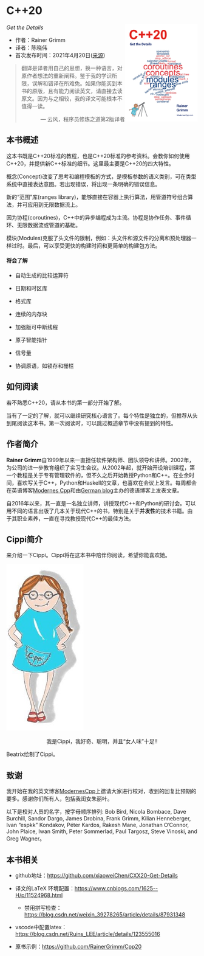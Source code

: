 # C++20

*Get the Details* <a href=""><img src="cover.png" alt="C++20 STL Cookbook" height="256px" align="right"></a>

* 作者：Rainer Grimm 
* 译者：陈晓伟
* 首次发布时间：2021年4月20日([来源](https://www.amazon.com/C-20-Details-Rainer-Grimm/dp/B09328NKXK))

> 翻译是译者用自己的思想，换一种语言，对原作者想法的重新阐释。鉴于我的学识所限，误解和错译在所难免。如果你能买到本书的原版，且有能力阅读英文，请直接去读原文。因为与之相较，我的译文可能根本不值得一读。
>
> <p align="right"> — 云风，程序员修炼之道第2版译者</p>

## 本书概述

这本书既是C++20标准的教程，也是C++20标准的参考资料。会教你如何使用C++20，并提供新C++标准的细节。这里最主要是C++20的四大特性。

概念(Concept)改变了思考和编程模板的方式，是模板参数的语义类别，可在类型系统中直接表达意图。若出现错误，将出现一条明确的错误信息。

新的“范围”库(ranges library)，能够直接在容器上执行算法，用管道符号组合算法，并可应用到无限数据流上。

因为协程(coroutines)，C++中的异步编程成为主流。协程是协作任务、事件循环、无限数据流或管道的基础。

模块(Modules)克服了头文件的限制，例如：头文件和源文件的分离和预处理器一样过时。最后，可以享受更快的构建时间和更简单的构建包方法。

#### 将会了解

- 自动生成的比较运算符

- 日期和时区库

- 格式库

- 连续的内存块

- 加强版可中断线程

- 原子智能指针

- 信号量

- 协调原语，如锁存和栅栏



## 如何阅读

若不熟悉C++20，请从本书的第一部分开始了解。

当有了一定的了解，就可以继续研究核心语言了。每个特性是独立的，但推荐从头到尾阅读这本书。第一次阅读时，可以跳过概述章节中没有提到的特性。



## 作者简介

**Rainer Grimm**自1999年以来一直担任软件架构师、团队领导和讲师。2002年，为公司的进一步教育组织了实习生会议。从2002年起，就开始开设培训课程，第一个教程是关于专有管理软件的，但不久之后开始教授Python和C++。在业余时间，喜欢写关于C++，Python和Haskell的文章，也喜欢在会议上发言。每周都会在英语博客[Modernes Cpp](https://www.modernescpp.com/  )和由[German blog](https://www.grimm-jaud.de/index.php/blog  )主办的德语博客上发表文章。

自2016年以来，其一直是一名独立讲师，讲授现代C++和Python的研讨会。可以用不同的语言出版了几本关于现代C++的书，特别是关于**并发性**的技术书籍。由于其职业素养，一直在寻找教授现代C++的最佳方法。

## Cippi简介

来介绍一下Cippi。Cippi将在这本书中陪伴你阅读，希望你能喜欢她。

![](content/Cippi.png)

<center>我是Cippi，我好奇、聪明，并且“女人味”十足!!  </center>

Beatrix绘制了Cippi。

## 致谢

我开始在我的英文博客[ModernesCpp](http://www.modernescpp.com  )上邀请大家进行校对，收到的回复比预期的要多。感谢你们所有人，包括我闺女朱丽叶。

以下是校对人员的名字，按字母顺序排列: Bob Bird, Nicola Bombace, Dave Burchill, Sandor Dargo, James Drobina, Frank Grimm, Kilian Henneberger, Ivan “espkk” Kondakov, Péter Kardos, Rakesh Mane, Jonathan O’Connor, John Plaice, Iwan Smith, Peter Sommerlad, Paul Targosz, Steve Vinoski, and Greg Wagner。



## 本书相关

* github地址：https://github.com/xiaoweiChen/CXX20-Get-Details
* 译文的LaTeX 环境配置：https://www.cnblogs.com/1625--H/p/11524968.html 
  * 禁用拼写检查：https://blog.csdn.net/weixin_39278265/article/details/87931348

* vscode中配置latex：https://blog.csdn.net/Ruins_LEE/article/details/123555016
* 原书示例：https://github.com/RainerGrimm/Cpp20

